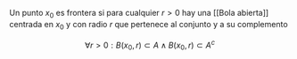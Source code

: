 Un punto $x_0$ es frontera si para cualquier $r > 0$ hay una [[Bola abierta]] centrada en $x_0$ y con radio $r$ que pertenece al conjunto y a su complemento

$$ \forall r > 0 : B(x_0, r) \subset A \land B(x_0, r) \subset A^c $$